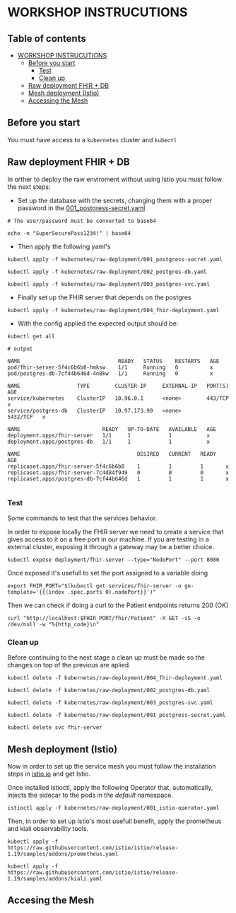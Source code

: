 # WORKSHOP INSTRUCUTIONS

## Table of contents

- [WORKSHOP INSTRUCUTIONS](#workshop-instrucutions)
    - [Before you start](#before-you-start)
        - [Test](#test)
        - [Clean up](#clean-up)
    - [Raw deployment FHIR + DB](#raw-deployment-fhir--db)
    - [Mesh deployment (Istio)](#mesh-deployment-istio)
    - [Accessing the Mesh](#accessing-the-mesh)

## Before you start

You must have access to a `kubernetes` cluster and `kubectl`

## Raw deployment FHIR + DB

In orther to deploy the raw enviroment without using Istio you must follow the next steps:

- Set up the database with the secrets, changing them with a proper password in the [001_postgress-secret.yaml](./kubernetes/raw-deployment/001_postgress-secret.yaml)

```shell 
# The user/password must be converted to base64 

echo -n "SuperSecurePass1234!" | base64 
```
- Then apply the following yaml's
```shell
kubectl apply -f kubernetes/raw-deployment/001_postgress-secret.yaml

kubectl apply -f kubernetes/raw-deployment/002_postgres-db.yaml

kubectl apply -f kubernetes/raw-deployment/003_postgres-svc.yaml

```
- Finally set up the FHIR server that depends on the postgres
```shell
kubectl apply -f kubernetes/raw-deployment/004_fhir-deployment.yaml
```

- With the config applied the expected output should be:

```shell
kubectl get all

# output

NAME                               READY   STATUS    RESTARTS   AGE
pod/fhir-server-5f4c6b6b8-hmksw    1/1     Running   0          x
pod/postgres-db-7cf44b646d-4n8kw   1/1     Running   0          x

NAME                  TYPE        CLUSTER-IP     EXTERNAL-IP   PORT(S)    AGE
service/kubernetes    ClusterIP   10.96.0.1      <none>        443/TCP    x
service/postgres-db   ClusterIP   10.97.173.90   <none>        5432/TCP   x

NAME                          READY   UP-TO-DATE   AVAILABLE   AGE
deployment.apps/fhir-server   1/1     1            1           x
deployment.apps/postgres-db   1/1     1            1           x

NAME                                     DESIRED   CURRENT   READY   AGE
replicaset.apps/fhir-server-5f4c6b6b8    1         1         1       x
replicaset.apps/fhir-server-7c4d84f949   0         0         0       x
replicaset.apps/postgres-db-7cf44b646d   1         1         1       x


```
### Test 

Some commands to test that the services behavior.

In order to expose locally the FHIR server we need to create a service that gives access to it on a free port in our machine. If you are testing in a external cluster, exposing it through a gateway may be a better choice.

```shell
kubectl expose deployment/fhir-server --type="NodePort" --port 8080
```
Once exposed it's usefull to set the port assigned to a variable doing
```shell 
export FHIR_PORT="$(kubectl get services/fhir-server -o go-template='{{(index .spec.ports 0).nodePort}}')"
```
Then we can check if doing a curl to the Patient endpoints returns 200 (OK)
```shell
curl "http://localhost:$FHIR_PORT/fhir/Patient" -X GET -sS -o /dev/null -w "%{http_code}\n"
```

### Clean up

Before continuing to the next stage a clean up must be made so the changes on top of the previous are aplied.

```shell
kubectl delete -f kubernetes/raw-deployment/004_fhir-deployment.yaml

kubectl delete -f kubernetes/raw-deployment/002_postgres-db.yaml

kubectl delete -f kubernetes/raw-deployment/003_postgres-svc.yaml

kubectl delete -f kubernetes/raw-deployment/001_postgress-secret.yaml

kubectl delete svc fhir-server

```


## Mesh deployment (Istio)

Now in order to set up the service mesh you must follow the installation steps in [istio.io](https://istio.io/latest/docs/setup/getting-started/#download) and get Istio.


Once installed istioctl, apply the following Operator that, automatically, injects the sidecar to the pods in the _default_ namespace.

```shell
istioctl apply -f kubernetes/raw-deployment/001_istio-operator.yaml
```

Then, in order to set up Istio's most usefull benefit, apply the prometheus and kiali observability tools.

```shell
kubectl apply -f https://raw.githubusercontent.com/istio/istio/release-1.19/samples/addons/prometheus.yaml

kubectl apply -f https://raw.githubusercontent.com/istio/istio/release-1.19/samples/addons/kiali.yaml
```




## Accesing the Mesh 

